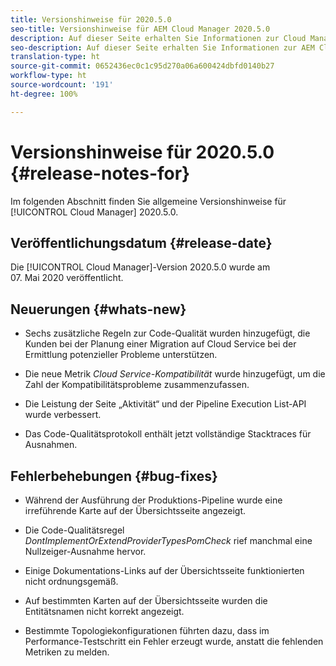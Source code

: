 ```yaml
---
title: Versionshinweise für 2020.5.0
seo-title: Versionshinweise für AEM Cloud Manager 2020.5.0
description: Auf dieser Seite erhalten Sie Informationen zur Cloud Manager-Version 2020.5.0.
seo-description: Auf dieser Seite erhalten Sie Informationen zur AEM Cloud Manager-Version 2020.5.0.
translation-type: ht
source-git-commit: 0652436ec0c1c95d270a06a600424dbfd0140b27
workflow-type: ht
source-wordcount: '191'
ht-degree: 100%

---
```


# Versionshinweise für 2020.5.0 {#release-notes-for}

Im folgenden Abschnitt finden Sie allgemeine Versionshinweise für [!UICONTROL Cloud Manager] 2020.5.0.

## Veröffentlichungsdatum {#release-date}

Die [!UICONTROL Cloud Manager]-Version 2020.5.0 wurde am 07. Mai 2020 veröffentlicht.

## Neuerungen {#whats-new}

* Sechs zusätzliche Regeln zur Code-Qualität wurden hinzugefügt, die Kunden bei der Planung einer Migration auf Cloud Service bei der Ermittlung potenzieller Probleme unterstützen.

* Die neue Metrik *Cloud Service-Kompatibilität* wurde hinzugefügt, um die Zahl der Kompatibilitätsprobleme zusammenzufassen.

* Die Leistung der Seite „Aktivität“ und der Pipeline Execution List-API wurde verbessert.

* Das Code-Qualitätsprotokoll enthält jetzt vollständige Stacktraces für Ausnahmen.

## Fehlerbehebungen {#bug-fixes}

* Während der Ausführung der Produktions-Pipeline wurde eine irreführende Karte auf der Übersichtsseite angezeigt.

* Die Code-Qualitätsregel *DontImplementOrExtendProviderTypesPomCheck* rief manchmal eine Nullzeiger-Ausnahme hervor.

* Einige Dokumentations-Links auf der Übersichtsseite funktionierten nicht ordnungsgemäß.

* Auf bestimmten Karten auf der Übersichtsseite wurden die Entitätsnamen nicht korrekt angezeigt.

* Bestimmte Topologiekonfigurationen führten dazu, dass im Performance-Testschritt ein Fehler erzeugt wurde, anstatt die fehlenden Metriken zu melden.


